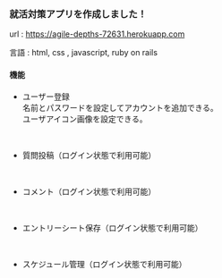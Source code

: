 ### 就活対策アプリを作成しました！

url : https://agile-depths-72631.herokuapp.com <br>

言語 : html, css , javascript, ruby on rails

#### 機能

+ ユーザー登録<br>
名前とパスワードを設定してアカウントを追加できる。<br>
ユーザアイコン画像を設定できる。<br>

<br>

+ 質問投稿（ログイン状態で利用可能）<br>
<br>

+ コメント（ログイン状態で利用可能）<br>
<br>

+ エントリーシート保存（ログイン状態で利用可能）<br>
<br>

+ スケジュール管理（ログイン状態で利用可能）<br>
<br>

